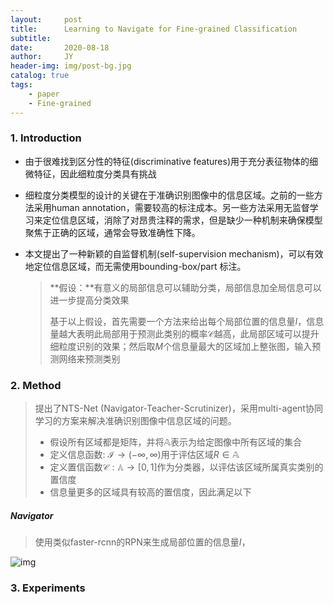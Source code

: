 ```yaml
---
layout:     post
title:      Learning to Navigate for Fine-grained Classification
subtitle:   
date:       2020-08-18
author:     JY
header-img: img/post-bg.jpg
catalog: true
tags:
    - paper
    - Fine-grained
---
```




### 1. Introduction

- 由于很难找到区分性的特征(discriminative features)用于充分表征物体的细微特征，因此细粒度分类具有挑战

- 细粒度分类模型的设计的关键在于准确识别图像中的信息区域。之前的一些方法采用human annotation，需要较高的标注成本。另一些方法采用无监督学习来定位信息区域，消除了对昂贵注释的需求，但是缺少一种机制来确保模型聚焦于正确的区域，通常会导致准确性下降。

- 本文提出了一种新颖的自监督机制(self-supervision mechanism)，可以有效地定位信息区域，而无需使用bounding-box/part 标注。

  > **假设：**有意义的局部信息可以辅助分类，局部信息加全局信息可以进一步提高分类效果
  >
  > 基于以上假设，首先需要一个方法来给出每个局部位置的信息量$I$，信息量越大表明此局部用于预测此类别的概率$\mathcal{C}$越高，此局部区域可以提升细粒度识别的效果；然后取$M$个信息量最大的区域加上整张图，输入预测网络来预测类别



### 2. Method

> 提出了NTS-Net (Navigator-Teacher-Scrutinizer)，采用multi-agent协同学习的方案来解决准确识别图像中信息区域的问题。
>
> - 假设所有区域都是矩阵，并将$\mathbb{A}$表示为给定图像中所有区域的集合
> - 定义信息函数: $\mathcal{I}\rightarrow (-\infty, \infty)$用于评估区域$R\in \mathbb{A}$
> - 定义置信函数$\mathcal{C}:\mathbb{A} \rightarrow [0,1]$作为分类器，以评估该区域所属真实类别的置信度
> - 信息量更多的区域具有较高的置信度，因此满足以下
>
> 



##### Navigator

> 使用类似faster-rcnn的RPN来生成局部位置的信息量$I$，

![img](https://github.com/ZJU-CVs/zju-cvs.github.io/raw/master/img/FGIA/17.png)

### 3. Experiments

